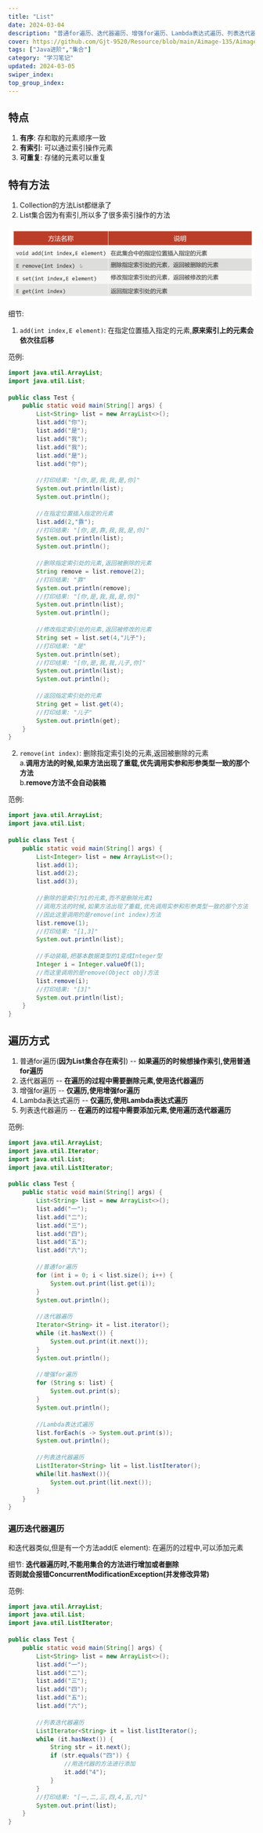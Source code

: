 ```yaml
---
title: "List"
date: 2024-03-04
description: "普通for遍历、迭代器遍历、增强for遍历、Lambda表达式遍历、列表迭代器遍历"
cover: https://github.com/Gjt-9520/Resource/blob/main/Aimage-135/Aimage92.jpg?raw=true
tags: ["Java进阶","集合"]
category: "学习笔记"
updated: 2024-03-05
swiper_index:
top_group_index:
---
```


## 特点 

1. **有序**: 存和取的元素顺序一致
2. **有索引**: 可以通过索引操作元素
3. **可重复**: 存储的元素可以重复

## 特有方法

1. Collection的方法List都继承了
2. List集合因为有索引,所以多了很多索引操作的方法

![List索引操作的方法](../images/List索引操作的方法.png)

细节: 
1. `add(int index,E element)`: 在指定位置插入指定的元素,**原来索引上的元素会依次往后移**

范例: 

```java
import java.util.ArrayList;
import java.util.List;

public class Test {
    public static void main(String[] args) {
        List<String> list = new ArrayList<>();
        list.add("你");
        list.add("是");
        list.add("我");
        list.add("我");
        list.add("是");
        list.add("你");

        //打印结果: "[你,是,我,我,是,你]"
        System.out.println(list);
        System.out.println();

        //在指定位置插入指定的元素
        list.add(2,"靠");
        //打印结果: "[你,是,靠,我,我,是,你]"
        System.out.println(list);
        System.out.println();

        //删除指定索引处的元素,返回被删除的元素
        String remove = list.remove(2);
        //打印结果: "靠"
        System.out.println(remove);
        //打印结果: "[你,是,我,我,是,你]"
        System.out.println(list);
        System.out.println();

        //修改指定索引处的元素,返回被修改的元素
        String set = list.set(4,"儿子");
        //打印结果: "是"
        System.out.println(set);
        //打印结果: "[你,是,我,我,儿子,你]"
        System.out.println(list);
        System.out.println();

        //返回指定索引处的元素
        String get = list.get(4);
        //打印结果: "儿子"
        System.out.println(get);
    }
}
```

2. `remove(int index)`: 删除指定索引处的元素,返回被删除的元素               
a.**调用方法的时候,如果方法出现了重载,优先调用实参和形参类型一致的那个方法**                
b.**remove方法不会自动装箱**

范例: 

```java
import java.util.ArrayList;
import java.util.List;

public class Test {
    public static void main(String[] args) {
        List<Integer> list = new ArrayList<>();
        list.add(1);
        list.add(2);
        list.add(3);

        //删除的是索引为1的元素,而不是删除元素1
        //调用方法的时候,如果方法出现了重载,优先调用实参和形参类型一致的那个方法
        //因此这里调用的是remove(int index)方法
        list.remove(1);
        //打印结果: "[1,3]"
        System.out.println(list);

        //手动装箱,把基本数据类型的1变成Integer型
        Integer i = Integer.valueOf(1);
        //而这里调用的是remove(Object obj)方法
        list.remove(i);
        //打印结果: "[3]"
        System.out.println(list);
    }
}
```

## 遍历方式

1. 普通for遍历(**因为List集合存在索引**) -- **如果遍历的时候想操作索引,使用普通for遍历**
2. 迭代器遍历 -- **在遍历的过程中需要删除元素,使用迭代器遍历**
3. 增强for遍历 -- **仅遍历,使用增强for遍历**
4. Lambda表达式遍历 -- **仅遍历,使用Lambda表达式遍历**
5. 列表迭代器遍历 -- **在遍历的过程中需要添加元素,使用遍历迭代器遍历** 

范例: 

```java
import java.util.ArrayList;
import java.util.Iterator;
import java.util.List;
import java.util.ListIterator;

public class Test {
    public static void main(String[] args) {
        List<String> list = new ArrayList<>();
        list.add("一");
        list.add("二");
        list.add("三");
        list.add("四");
        list.add("五");
        list.add("六");

        //普通for遍历
        for (int i = 0; i < list.size(); i++) {
            System.out.print(list.get(i));
        }
        System.out.println();

        //迭代器遍历
        Iterator<String> it = list.iterator();
        while (it.hasNext()) {
            System.out.print(it.next());
        }
        System.out.println();

        //增强for遍历
        for (String s: list) {
            System.out.print(s);
        }
        System.out.println();

        //Lambda表达式遍历
        list.forEach(s -> System.out.print(s));
        System.out.println();

        //列表迭代器遍历
        ListIterator<String> lit = list.listIterator();
        while(lit.hasNext()){
            System.out.print(lit.next());
        }
    }
}
```

### 遍历迭代器遍历      

和迭代器类似,但是有一个方法add(E element): 在遍历的过程中,可以添加元素             

细节: **迭代器遍历时,不能用集合的方法进行增加或者删除**         
**否则就会报错ConcurrentModificationException(并发修改异常)**           


范例: 

```java
import java.util.ArrayList;
import java.util.List;
import java.util.ListIterator;

public class Test {
    public static void main(String[] args) {
        List<String> list = new ArrayList<>();
        list.add("一");
        list.add("二");
        list.add("三");
        list.add("四");
        list.add("五");
        list.add("六");

        //列表迭代器遍历
        ListIterator<String> it = list.listIterator();
        while (it.hasNext()) {
            String str = it.next();
            if (str.equals("四")) {
                //用迭代器的方法进行添加
                it.add("4");
            }
        }
        //打印结果: "[一,二,三,四,4,五,六]"
        System.out.print(list);
    }
}
```